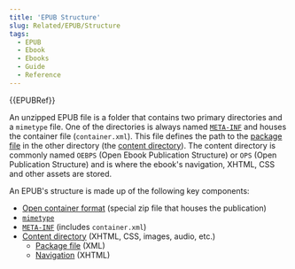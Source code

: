 ```yaml
---
title: 'EPUB Structure'
slug: Related/EPUB/Structure
tags:
  - EPUB
  - Ebook
  - Ebooks
  - Guide
  - Reference
---
```

{{EPUBRef}}

An unzipped EPUB file is a folder that contains two primary directories and a `mimetype` file. One of
the directories is always named [`META-INF`](/en-US/docs/Related/EPUB/Structure/META-INF) and houses
the container file (`container.xml`). This file defines the path to the
[package file](/en-US/docs/Related/EPUB/Package) in the other directory (the
[content directory](/en-US/docs/Related/EPUB/Structure/Content)). The content directory is commonly
named `OEBPS` (Open Ebook Publication Structure) or `OPS` (Open Publication Structure) and is where
the ebook's navigation, XHTML, CSS and other assets are stored.

An EPUB's structure is made up of the following key components:

* [Open container format](/en-US/docs/Related/EPUB/Structure/OCF) (special zip file that houses the
  publication)
* [`mimetype`](/en-US/docs/Related/EPUB/Structure/mimetype)
* [`META-INF`](/en-US/docs/Related/EPUB/Structure/META-INF) (includes `container.xml`)
* [Content directory](/en-US/docs/Related/EPUB/Structure/Content) (XHTML, CSS, images, audio, etc.)
  * [Package file](/en-US/docs/Related/EPUB/Package) (XML)
  * [Navigation](/en-US/docs/Related/EPUB/Navigation) (XHTML)
